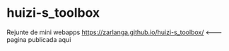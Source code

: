 # huizi-s_toolbox
Rejunte de mini webapps
https://zarlanga.github.io/huizi-s_toolbox/ <--- pagina publicada aqui
